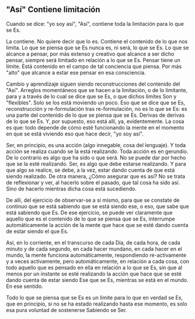 ## "Así" Contiene limitación

Cuando se dice: "yo soy así", "Así", contiene toda la limitación para lo que se Es.

La contiene. No quiere decir que lo es. Contiene el contenido de lo que nos limita. Lo que se piensa que se Es nunca es, ni será, lo que se Es. Lo que se alcance a pensar, por más extenso y creativo que alcance a ser dicho pensar, siempre será limitado en relación a lo que se Es. Pensar tiene un límite. Está contenido en el campo de tal conciencia que piensa. Por más "alto" que alcance a estar ese pensar en esa consciencia.

Cambio y aprendizaje siguen siendo reconstrucciones del contenido del "Así". Arreglos momentáneos que se hacen a la limitación, o de lo limitante, para y a través de lo cual se dice que se Es, o que dichos límites Son y "flexibles". Solo se los está moviendo un poco. Eso que se dice que se Es, reconstrucción y re-formulación tras re-formulación, no es lo que se Es: es una parte del contenido de lo que se piensa que se Es. Derivas de derivas de lo que se Es. Y, por supuesto, eso está allí, ya, evidentemente. La cosa es que: todo depende de cómo esté funcionando la mente en el momento en que se está viviendo eso que hace decir, "yo soy así".

Ser, en principio, es una acción (algo innegable, cosa del lenguaje). Y toda acción se realiza cuando se la está realizando. Toda acción es en gerundio. De lo contrario es algo que ha sido o que será. No se puede dar por hecho que se la esté realizando. Ser, es algo que debe estarse realizando. Y para que algo se realice, se debe, a la vez, estar dando cuenta de que está siendo realizado. De otra manera, ¿Cómo asegurar que es así? No se trata de reflexionar y ver, al hacerlo sobre el pasado, que tal cosa ha sido así. Sino de hacerlo mientras dicha cosa está sucediendo.

De allí, del ejercicio de observar-se a sí mismo, para que se constate de continuo que se está sabiendo que se está siendo ese, o eso, que sabe que está sabiendo que Es. De ese ejercicio, se puede ver claramente que aquello que es el contenido de lo que se piensa que se Es, interrumpe automáticamente la acción de la mente que hace que se esté dando cuenta de estar siendo el que Es.

Así, en lo corriente, en el transcurso de cada Día, de cada hora, de cada minuto y de cada segundo, en cada hacer mundano, en cada hacer en el mundo, la mente funciona automáticamente, respondiendo re-activamente y a veces activamente, pero automáticamente, en relación a cada cosa, con todo aquello que es pensado en ella en relación a lo que se Es, sin que al menos por un instante se esté realizando la acción que hace que se esté dando cuenta de estar siendo Ese que se Es, mientras se está en el mundo.
En ese sentido.

Todo lo que se piensa que se Es es un límite para lo que en verdad se Es, que en principio, si no se ha estado realizando hasta ese momento, es solo esa pura voluntad de sostenerse Sabiendo se Ser.